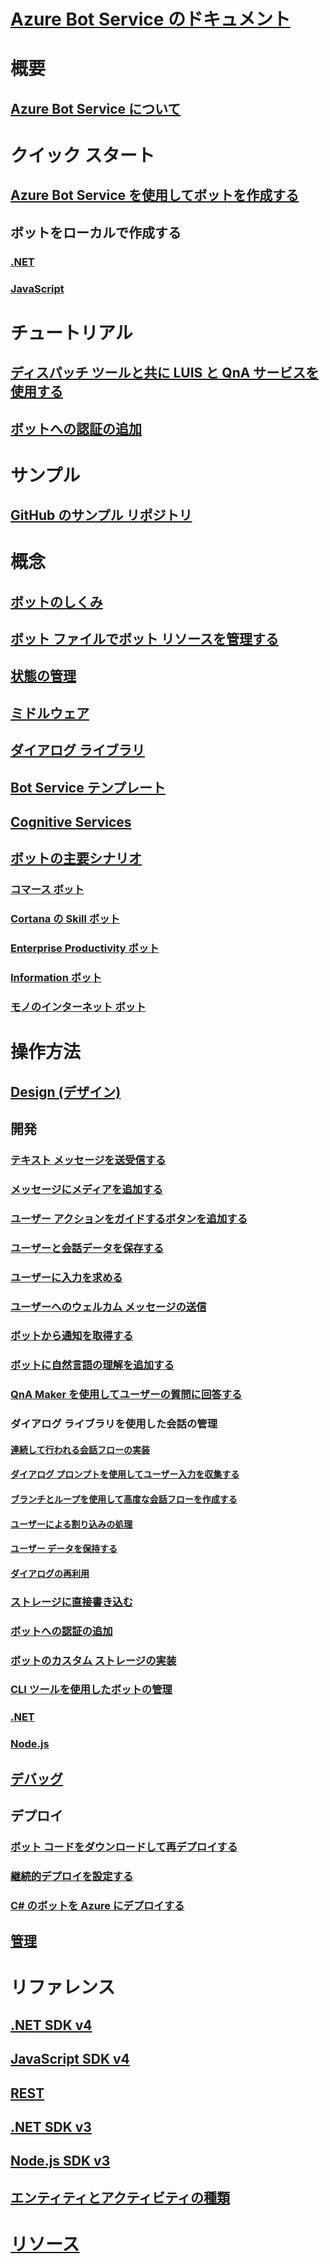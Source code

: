 # [Azure Bot Service のドキュメント](index.md)
# 概要
## [Azure Bot Service について](bot-service-overview-introduction.md)
# クイック スタート
## [Azure Bot Service を使用してボットを作成する](~/bot-service-quickstart.md)
## ボットをローカルで作成する
### [.NET](dotnet/bot-builder-dotnet-sdk-quickstart.md)
### [JavaScript](javascript/bot-builder-javascript-quickstart.md)
# チュートリアル
## [ディスパッチ ツールと共に LUIS と QnA サービスを使用する](v4sdk/bot-builder-tutorial-dispatch.md)
## [ボットへの認証の追加](bot-builder-tutorial-authentication.md)
# サンプル
## [GitHub のサンプル リポジトリ](https://github.com/Microsoft/BotBuilder-Samples/blob/master/readme.md)
# 概念
## [ボットのしくみ](v4sdk/bot-builder-basics.md)
## [ボット ファイルでボット リソースを管理する](v4sdk/bot-file-basics.md)
## [状態の管理](v4sdk/bot-builder-concept-state.md)
## [ミドルウェア](v4sdk/bot-builder-concept-middleware.md)
## [ダイアログ ライブラリ](v4sdk/bot-builder-concept-dialog.md)
<!-- [Language understanding](v4sdk/bot-builder-concept-luis.md) -->
## [Bot Service テンプレート](bot-service-concept-templates.md)
## [Cognitive Services](bot-service-concept-intelligence.md)
## [ボットの主要シナリオ](bot-service-scenario-overview.md)
### [コマース ボット](bot-service-scenario-commerce.md)
### [Cortana の Skill ボット](bot-service-scenario-cortana-skill.md)
### [Enterprise Productivity ボット](bot-service-scenario-enterprise-productivity.md)
### [Information ボット](bot-service-scenario-informational.md)
### [モノのインターネット ボット](bot-service-scenario-internet-things.md)
# 操作方法 
## [Design (デザイン)](design/TOC.md)
## 開発
<!-- ## [Best practice for welcoming the user](v4sdk/bot-builder-welcome-user.md) -->
### [テキスト メッセージを送受信する](v4sdk/bot-builder-howto-send-messages.md)
### [メッセージにメディアを追加する](v4sdk/bot-builder-howto-add-media-attachments.md)
### [ユーザー アクションをガイドするボタンを追加する](v4sdk/bot-builder-howto-add-suggested-actions.md)
### [ユーザーと会話データを保存する](v4sdk/bot-builder-howto-v4-state.md) 
### [ユーザーに入力を求める](v4sdk/bot-builder-primitive-prompts.md) 
### [ユーザーへのウェルカム メッセージの送信](v4sdk/bot-builder-send-welcome-message.md)
<!-- ## [Add input hints to messages](v4sdk/bot-builder-howto-add-input-hints.md) -->
### [ボットから通知を取得する](v4sdk/bot-builder-howto-proactive-message.md)
### [ボットに自然言語の理解を追加する](v4sdk/bot-builder-howto-v4-luis.md)
### [QnA Maker を使用してユーザーの質問に回答する](v4sdk/bot-builder-howto-qna.md)
### ダイアログ ライブラリを使用した会話の管理 
#### [連続して行われる会話フローの実装](v4sdk/bot-builder-dialog-manage-conversation-flow.md)
#### [ダイアログ プロンプトを使用してユーザー入力を収集する](v4sdk/bot-builder-prompts.md)
#### [ブランチとループを使用して高度な会話フローを作成する](v4sdk/bot-builder-dialog-manage-complex-conversation-flow.md)
#### [ユーザーによる割り込みの処理](v4sdk/bot-builder-howto-handle-user-interrupt.md)
#### [ユーザー データを保持する](v4sdk/bot-builder-tutorial-persist-user-inputs.md)
#### [ダイアログの再利用](v4sdk/bot-builder-compositcontrol.md)
### [ストレージに直接書き込む](v4sdk/bot-builder-howto-v4-storage.md)
### [ボットへの認証の追加](v4sdk/bot-builder-authentication.md)
### [ボットのカスタム ストレージの実装](v4sdk/bot-builder-custom-storage.md)
### [CLI ツールを使用したボットの管理](bot-builder-tools.md)
### [.NET](dotnet/TOC.md)
### [Node.js](nodejs/TOC.md)
## [デバッグ](debug/TOC.md)
## デプロイ
### [ボット コードをダウンロードして再デプロイする](bot-service-build-download-source-code.md)
### [継続的デプロイを設定する](bot-service-build-continuous-deployment.md)
### [C# のボットを Azure にデプロイする](bot-builder-howto-deploy-azure.md)
## [管理](manage/TOC.md)
# リファレンス
## [.NET SDK v4](https://aka.ms/dotnetsdk4)
## [JavaScript SDK v4](https://aka.ms/jssdk4)
## [REST](rest-api/TOC.md)
## [.NET SDK v3](/dotnet/api/?view=botbuilder-3.12.2.4)
## [Node.js SDK v3](https://docs.botframework.com/en-us/node/builder/chat-reference/modules/_botbuilder_d_.html)
## [エンティティとアクティビティの種類](bot-service-activities-entities.md)
# [リソース](resources/TOC.md)
